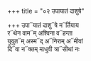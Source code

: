 +++
title = "०२ उपायातं दाशुषे"

+++
उपा᳓यातं दाशु᳓षे म᳓र्तियाय  
र᳓थेन वाम᳓म् अश्विना व᳓हन्ता  
युयुत᳓म् अस्म᳓द् अ᳓निराम् अ᳓मीवां  
दि᳓वा न᳓क्तम् माधुवी त्रा᳓सीथां नः